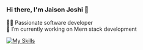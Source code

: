### Hi there, I'm Jaison Joshi 👋


🧑‍💻 Passionate software developer
<br>
🔭 I’m currently working on Mern stack development


[![My Skills](https://skillicons.dev/icons?i=js,html,css,wasm)](https://skillicons.dev)


